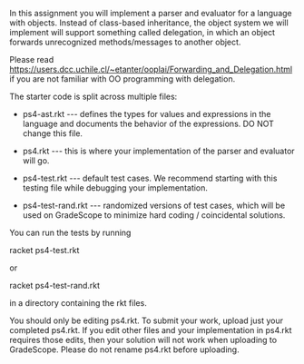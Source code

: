 In this assignment you will implement a parser and evaluator for a
language with objects. Instead of class-based inheritance, the object
system we will implement will support something called delegation, in
which an object forwards unrecognized methods/messages to another
object. 

Please read https://users.dcc.uchile.cl/~etanter/ooplai/Forwarding_and_Delegation.html
if you are not familiar with OO programming with delegation.

The starter code is split across multiple files:

- ps4-ast.rkt --- defines the types for values and expressions in the
  language and documents the behavior of the expressions. DO NOT change this file.

- ps4.rkt --- this is where your implementation of the parser and
  evaluator will go.

- ps4-test.rkt --- default test cases. We recommend starting with this testing file
  while debugging your implementation.

- ps4-test-rand.rkt --- randomized versions of test cases, which will be used on GradeScope
  to minimize hard coding / coincidental solutions.

You can run the tests by running

   racket ps4-test.rkt

or

   racket ps4-test-rand.rkt

in a directory containing the rkt files.

You should only be editing ps4.rkt. To submit your work, upload just
your completed ps4.rkt.  If you edit other files and your
implementation in ps4.rkt requires those edits, then your solution
will not work when uploading to GradeScope. Please do not rename ps4.rkt
before uploading.

